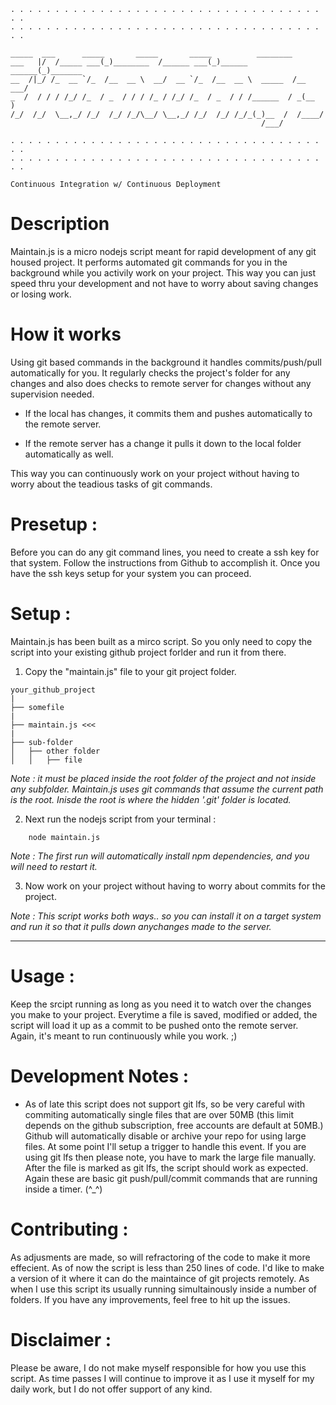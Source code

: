 

	. . . . . . . . . . . . . . . . . . . . . . . . . . . . . . . . . . . . .
	. . . . . . . . . . . . . . . . . . . . . . . . . . . . . . . . . . . . .
	
	_____  ___      _____       _____       _____          ________        
	___   |/  /_____ ___(_)________  /______ ___(_)______   ______(_)_______
	__  /|_/ /_  __ `/_  /__  __ \  __/  __ `/_  /__  __ \  _____  /__  ___/
	_  /  / / / /_/ /_  / _  / / / /_ / /_/ /_  / _  / / /______  / _(__  ) 
	/_/  /_/  \__,_/ /_/  /_/ /_/\__/ \__,_/ /_/  /_/ /_/_(_)__  /  /____/  
	                                                        /___/              
	
	. . . . . . . . . . . . . . . . . . . . . . . . . . . . . . . . . . . . .
	. . . . . . . . . . . . . . . . . . . . . . . . . . . . . . . . . . . . .

	Continuous Integration w/ Continuous Deployment


# Description

Maintain.js is a micro nodejs script meant for rapid development of any git housed project. It performs automated git commands for you in the background while you activily work on your project. This way you can just speed thru your development and not have to worry about saving changes or losing work. 

# How it works 

Using git based commands in the background it handles commits/push/pull automatically for you. It regularly checks the project's folder for any changes and also does checks to remote server for changes without any supervision needed.

- If the local has changes, it commits them and pushes automatically to the remote server.

- If the remote server has a change it pulls it down to the local folder automatically as well.

This way you can continuously work on your project without having to worry about the teadious tasks of git commands. 


# Presetup :

Before you can do any git command lines, you need to create a ssh key for that system. Follow the instructions from Github to accomplish it. Once you have the ssh keys setup for your system you can proceed.

# Setup :

Maintain.js has been built as a mirco script. So you only need to copy the script into your existing github project forlder and run it from there.


1) Copy the "maintain.js" file to your git project folder.

~~~text
your_github_project
|
├── somefile 
|
├── maintain.js <<<
|
├── sub-folder
│   ├── other folder
│   │   ├── file
~~~

*Note : it must be placed inside the root folder of the project and not inside any subfolder. Maintain.js uses git commands that assume the current path is the root. Inisde the root is where the hidden '.git' folder is located.*


2) Next run the nodejs script from your terminal : 
~~~text
	node maintain.js
~~~

*Note : The first run will automatically install npm dependencies, and you will need to restart it.*


3) Now work on your project without having to worry about commits for the project.

*Note : This script works both ways.. so you can install it on a target system and run it so that it pulls down anychanges made to the server.*


-------

# Usage :

Keep the srcipt running as long as you need it to watch over the changes you make to your project. Everytime a file is saved, modified or added, the script will load it up as a commit to be pushed onto the remote server. Again, it's meant to run continuously while you work. ;)

# Development Notes :

- As of late this script does not support git lfs, so be very careful with commiting automatically single files that are over 50MB (this limit depends on the github subscription, free accounts are default at 50MB.) Github will automatically disable or archive your repo for using large files. At some point I'll setup a trigger to handle this event. If you are using git lfs then please note, you have to mark the large file manually. After the file is marked as git lfs, the script should work as expected. Again these are basic git push/pull/commit commands that are running inside a timer. (^_^)

# Contributing :

As adjusments are made, so will refractoring of the code to make it more effecient. As of now the script is less than 250 lines of code. I'd like to make a version of it where it can do the maintaince of git projects remotely. As when I use this script its usually running simultainously inside a number of folders. If you have any improvements, feel free to hit up the issues.

# Disclaimer : 

Please be aware, I do not make myself responsible for how you use this script. As time passes I will continue to improve it as I use it myself for my daily work, but I do not offer support of any kind. 
